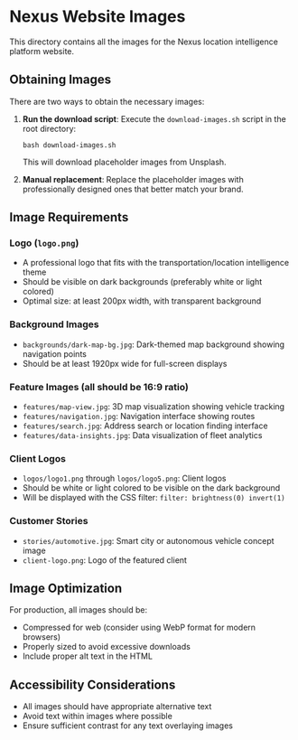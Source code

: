 # Nexus Website Images

This directory contains all the images for the Nexus location intelligence platform website.

## Obtaining Images

There are two ways to obtain the necessary images:

1. **Run the download script**: Execute the `download-images.sh` script in the root directory:
   ```
   bash download-images.sh
   ```
   This will download placeholder images from Unsplash.

2. **Manual replacement**: Replace the placeholder images with professionally designed ones that better match your brand.

## Image Requirements

### Logo (`logo.png`)
- A professional logo that fits with the transportation/location intelligence theme
- Should be visible on dark backgrounds (preferably white or light colored)
- Optimal size: at least 200px width, with transparent background

### Background Images
- `backgrounds/dark-map-bg.jpg`: Dark-themed map background showing navigation points
- Should be at least 1920px wide for full-screen displays

### Feature Images (all should be 16:9 ratio)
- `features/map-view.jpg`: 3D map visualization showing vehicle tracking
- `features/navigation.jpg`: Navigation interface showing routes
- `features/search.jpg`: Address search or location finding interface
- `features/data-insights.jpg`: Data visualization of fleet analytics

### Client Logos
- `logos/logo1.png` through `logos/logo5.png`: Client logos
- Should be white or light colored to be visible on the dark background
- Will be displayed with the CSS filter: `filter: brightness(0) invert(1)`

### Customer Stories
- `stories/automotive.jpg`: Smart city or autonomous vehicle concept image
- `client-logo.png`: Logo of the featured client

## Image Optimization

For production, all images should be:
- Compressed for web (consider using WebP format for modern browsers)
- Properly sized to avoid excessive downloads
- Include proper alt text in the HTML

## Accessibility Considerations

- All images should have appropriate alternative text
- Avoid text within images where possible
- Ensure sufficient contrast for any text overlaying images